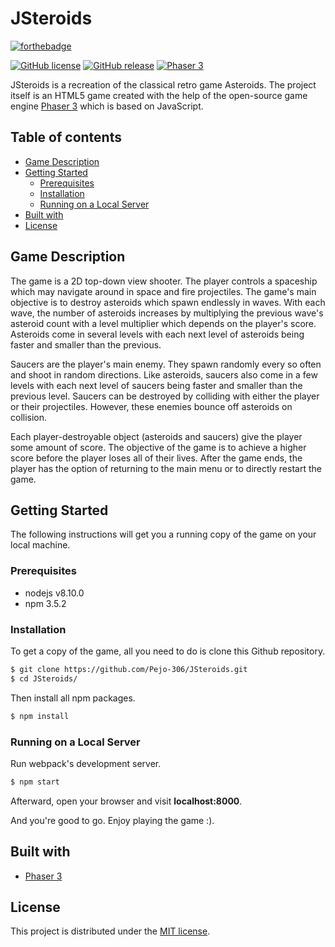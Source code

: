# JSteroids

[![forthebadge](https://forthebadge.com/images/badges/made-with-javascript.svg)](https://forthebadge.com)

[![GitHub license](https://img.shields.io/badge/license-MIT-blue.svg)](https://github.com/Pejo-306/JSteroids/blob/master/LICENSE) [![GitHub release](https://img.shields.io/badge/release-v1.0.0-brightgreen.svg)](https://github.com/Pejo-306/JSteroids/releases/) [![Phaser 3](https://img.shields.io/badge/Built%20with-Phaser%203-orange.svg)](https://github.com/photonstorm/phaser)

JSteroids is a recreation of the classical retro game Asteroids. The project
itself is an HTML5 game created with the help of the open-source game engine
[Phaser 3](https://github.com/photonstorm/phaser) which is based on JavaScript.

## Table of contents

* [Game Description](#game-description)
* [Getting Started](#getting-started)
  - [Prerequisites](#prerequisites)
  - [Installation](#installation)
  - [Running on a Local Server](#running-on-a-local-server)
* [Built with](#built-with)
* [License](#license)

## Game Description

The game is a 2D top-down view shooter. The player controls a spaceship which
may navigate around in space and fire projectiles. The game's main objective
is to destroy asteroids which spawn endlessly in waves. With each wave, the
number of asteroids increases by multiplying the previous wave's asteroid count
with a level multiplier which depends on the player's score. Asteroids come
in several levels with each next level of asteroids being faster and smaller 
than the previous.

Saucers are the player's main enemy. They spawn randomly every so often and
shoot in random directions. Like asteroids, saucers also come in a few levels
with each next level of saucers being faster and smaller than the previous 
level. Saucers can be destroyed by colliding with either the player or
their projectiles. However, these enemies bounce off asteroids on collision.

Each player-destroyable object (asteroids and saucers) give the player some
amount of score. The objective of the game is to achieve a higher score before
the player loses all of their lives. After the game ends, the player has the
option of returning to the main menu or to directly restart the game.

## Getting Started

The following instructions will get you a running copy of the game on your
local machine.

### Prerequisites

* nodejs v8.10.0
* npm 3.5.2

### Installation

To get a copy of the game, all you need to do is clone this Github repository.

```bash
$ git clone https://github.com/Pejo-306/JSteroids.git
$ cd JSteroids/
```

Then install all npm packages.

```bash
$ npm install
```

### Running on a Local Server

Run webpack's development server.

```bash
$ npm start
```

Afterward, open your browser and visit **localhost:8000**.

And you're good to go. Enjoy playing the game :).

## Built with

* [Phaser 3](https://github.com/photonstorm/phaser)

## License

This project is distributed under the [MIT license](LICENSE).

